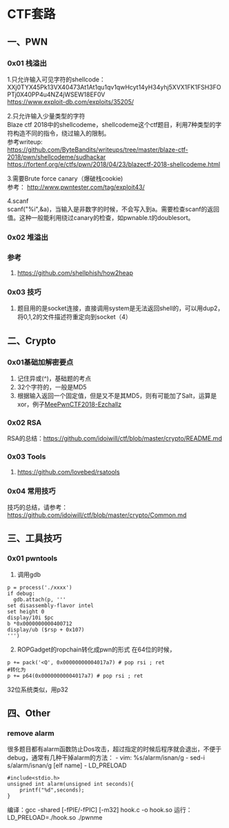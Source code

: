 # CTF套路
## 一、PWN
### 0x01 栈溢出
1.只允许输入可见字符的shellcode：<br>
XXj0TYX45Pk13VX40473At1At1qu1qv1qwHcyt14yH34yhj5XVX1FK1FSH3FOPTj0X40PP4u4NZ4jWSEW18EF0V<br>
https://www.exploit-db.com/exploits/35205/<br>

2.只允许输入少量类型的字符<br>
Blaze ctf 2018中的shellcodeme，shellcodeme这个ctf题目，利用7种类型的字符构造不同的指令，绕过输入的限制。<br>
参考writeup:<br>
https://github.com/ByteBandits/writeups/tree/master/blaze-ctf-2018/pwn/shellcodeme/sudhackar <br>
https://fortenf.org/e/ctfs/pwn/2018/04/23/blazectf-2018-shellcodeme.html<br>

3.需要Brute force canary（爆破栈cookie)<br>
参考：	http://www.pwntester.com/tag/exploit43/<br>

4.scanf<br>
scanf("%i",&a)，当输入是非数字的时候，不会写入到a。需要检查scanf的返回值。这种一般能利用绕过canary的检查，如pwnable.t的doublesort。<br>

### 0x02 堆溢出

### 参考
1. https://github.com/shellphish/how2heap

### 0x03 技巧
1. 题目用的是socket连接，直接调用system是无法返回shell的，可以用dup2，将0,1,2的文件描述符重定向到socket（4）<br>

## 二、Crypto
### 0x01基础加解密要点
1. 记住异或(^)，基础题的考点
2. 32个字符的，一般是MD5
3. 根据输入返回一个固定值，但是又不是其MD5，则有可能加了Salt，运算是xor，例子[MeePwnCTF2018-Ezchallz](https://blog.naver.com/mouse0333/221319793689)
### 0x02 RSA
RSA的总结：https://github.com/idoiwill/ctf/blob/master/crypto/README.md
### 0x03 Tools
1. https://github.com/lovebed/rsatools
### 0x04 常用技巧
技巧的总结，请参考：https://github.com/idoiwill/ctf/blob/master/crypto/Common.md

## 三、工具技巧
### 0x01 pwntools
1. 调用gdb
```
p = process('./xxxx')
if debug:
  gdb.attach(p, '''
set disassembly-flavor intel
set height 0
display/10i $pc
b *0x0000000000400712
display/ub ($rsp + 0x107)
''')
```
2. ROPGadget的ropchain转化成pwn的形式
在64位的时候，
```
p += pack('<Q', 0x00000000004017a7) # pop rsi ; ret
#转化为
p += p64(0x00000000004017a7) # pop rsi ; ret
```
32位系统类似，用p32
## 四、Other
### remove alarm
很多题目都有alarm函数防止Dos攻击，超过指定的时候后程序就会退出，不便于debug，通常有几种干掉alarm的方法： - vim: %s/alarm/isnan/g - sed-i s/alarm/isnan/g [elf name] - LD_PRELOAD
```
#include<stdio.h>
unsigned int alarm(unsigned int seconds){
    printf("%d",seconds);
}
```
编译：gcc -shared [-fPIE/-fPIC] [-m32] hook.c -o hook.so
运行：LD_PRELOAD=./hook.so ./pwnme
